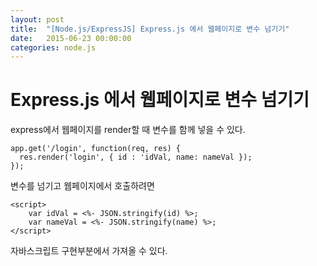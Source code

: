 ```yaml
---
layout: post
title:  "[Node.js/ExpressJS] Express.js 에서 웹페이지로 변수 넘기기"
date:   2015-06-23 00:00:00
categories: node.js
---
```

# Express.js 에서 웹페이지로 변수 넘기기

express에서 웹페이지를 render할 때 변수를 함께 넣을 수 있다.

```
app.get('/login', function(req, res) {
  res.render('login', { id : 'idVal, name: nameVal });
});
```

변수를 넘기고 웹페이지에서 호출하려면

```
<script>
    var idVal = <%- JSON.stringify(id) %>;
    var nameVal = <%- JSON.stringify(name) %>;
</script>
```

자바스크립트 구현부분에서 가져올 수 있다.